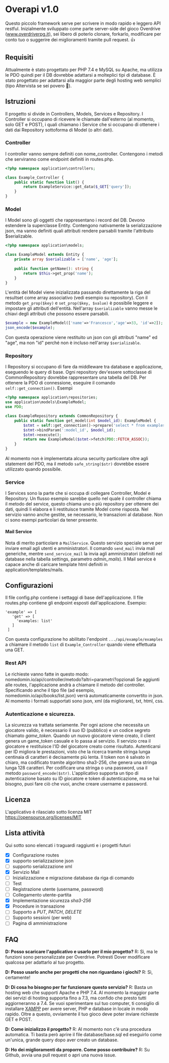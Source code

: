 # Overapi v1.0
Questo piccolo framework serve per scrivere in modo rapido e leggero API restful. Inizialmente sviluppato come parte server-side del gioco Overdrive (www.overdriverpg.it), sei libero di poterlo clonare, forkarlo, modificare per conto tuo o suggerire dei miglioramenti tramite pull request. :+1:

## Requisiti
Attualmente è stato progettato per PHP 7.4 e MySQL su Apache, ma utilizza le PDO quindi per il DB dovrebbe adattarsi a molteplici tipi di database. È stato progettato per adattarsi alla maggior parte degli hosting web semplici (tipo Altervista se sei povero :money_with_wings:).

## Istruzioni
Il progetto si divide in Controllers, Models, Services e Repository. I Controller si occupano di ricevere le chiamate dall'esterno (al momento, solo GET e POST), i quali chiamano i Service che si occupano di ottenere i dati dai Repository sottoforma di Model (o altri dati).

### Controller
I controller vanno sempre definiti con nome_controller. Contengono i metodi che serviranno come endpoint definiti in routes.php.
```php
<?php namespace application\controllers;

class Example_Controller {
    public static function list() {
        return ExampleService::get_data($_GET['query']);
    }   
}
```

### Model
I Model sono gli oggetti che rappresentano i record del DB. Devono estendere la superclasse Entity.
Contengono nativamente la serializzazione json, ma vanno definiti quali attributi rendere parsabili tramite l'attributo $serializable.
```php
<?php namespace application\models;

class ExampleModel extends Entity {
    private array $serializable = ['name', 'age'];
    
    public function getName(): string {
        return $this->get_prop('name');
    }
}
```
L'entità del Model viene inizializzata passando direttamente la riga del resultset come array associativo (vedi esempio su repository).
Con il metodo `get_prop($key)` e `set_prop($key, $value)` è possibile leggere e impostare gli attributi dell'entità.
Nell'array `$serializable` vanno messe le chiavi degli attributi che possono essere parsabili.
```php
$example = new ExampleModel(['name'=>'Francesco','age'=>33, 'id'=>2]);
json_encode($example);
```
Con questa operazione viene restituito un json con gli attributi "name" ed "age", ma non "id" perché non è incluso nell'array `$serializable`.

### Repository
I Repository si occupano di fare da middleware tra database e applicazione, eseguendo le query di base. Ogni repository dev'essere sottoclasse di CommonRepository dovrebbe rappresentare una tabella del DB.
Per ottenere la PDO di connessione, eseguire il comando `self::get_connection()`. Esempi
```php
<?php namespace application\repositories;
use application\models\ExampleModel;
use PDO;

class ExampleRepository extends CommonRepository {
    public static function get_model(int $model_id): ExampleModel {
        $stmt = self::get_connection()->prepare('select * from examples where id = :model_id');
        $stmt->bindParam(':model_id', $model_id);
        $stmt->execute();
        return new ExampleModel($stmt->fetch(PDO::FETCH_ASSOC));
    }   
}
```
Al momento non è implementata alcuna security particolare oltre agli statement del PDO, ma il metodo `safe_string($str)` dovrebbe essere utilizzato quando possibile. 

### Service
I Services sono la parte che si occupa di collegare Controller, Model e Repository. Un flusso esempio sarebbe quello nel quale il controller chiama il metodo del service, questo chiama uno o più repository per ottenere dei dati, quindi li elabora e li restituisce tramite Model come risposta. Nel servizio vanno anche gestite, se necessario, le transazioni al database. Non ci sono esempi particolari da tener presente.

#### Mail Service
Nota di merito particolare a `MailService`. Questo servizio speciale serve per inviare email agli utenti e amministratori. Il comando `send_mail` invia mail generiche, mentre `send_service_mail` la invia agli amministratori (definiti nel database nella tabella settings, parametro *admin_mails*).
Il Mail service è capace anche di caricare template html definiti in application/templates/mails.

## Configurazioni
Il file config.php contiene i settaggi di base dell'applicazione.
Il file routes.php contiene gli endpoint esposti dall'applicazione. Esempio:
```
'example' => [
   'get' => [
     'examples: list'
   ]
 ]
```
Con questa configurazione ho abilitato l'endpoint `.../api/example/examples` a chiamare il metodo `list` di `Example_Controller` quando viene effettuata una GET.

### Rest API
Le richieste vanno fatte in questo modo: nomedomin.io/api/controller/metodo?altri=parametri?opzionali
Se aggiunti alle routes, l'applicazione andrà a chiamare il metodo del controller.
Specificando anche il tipo file (ad esempio, nomedomin.io/api/books/list.json) verrà automaticamente convertito in json.
Al momento i formati supportati sono json, xml (da migliorare), txt, html, css.

### Autenticazione e sicurezza.
La sicurezza va trattata seriamente. Per ogni azione che necessita un giocatore valido, è necessario il suo ID (pubblico) e un codice segreto chiamato _game_token_.
Quando un nuovo giocatore viene creato, il client genera un game_token casuale e lo passa al servizio. Il servizio crea il giocatore e restituisce l'ID del giocatore
creato come risultato.
Autenticarsi per ID migliora le prestazioni, visto che la ricerca tramite stringa lunga centinaia di caratteri è decisamente più lenta.
Il token non è salvato in chiaro, ma codificato tramite algoritmo sha3-256, che genera una stringa lunga 128 caratteri.
Per codificare una stringa o una password, usa il metodo `password_encode($str)`.
L'applicativo supporta un tipo di autenticazione basato su ID giocatore e token di autenticazione, ma se hai bisogno, puoi
fare ciò che vuoi, anche creare username e password.

## Licenza
L'applicativo è rilasciato sotto licenza MIT https://opensource.org/licenses/MIT

## Lista attività
Qui sotto sono elencati i traguardi raggiunti e i progetti futuri
- [x] Configurazione routes
- [x] supporto serializzazione json
- [ ] supporto serializzazione xml
- [x] Servizio Mail
- [ ] Inizializzazione e migrazione database da riga di comando
- [ ] Test
- [ ] Registrazione utente (username, password)
- [ ] Collegamento utente-partita
- [x] Implementazione sicurezza *sha3-256*
- [x] Procedure in transazione
- [ ] Supporto a *PUT*, *PATCH*, *DELETE*
- [ ] Supporto sessioni (per web)
- [ ] Pagina di amministrazione

## FAQ
**D: Posso scaricare l'applicativo e usarlo per il mio progetto?**
R: Sì, ma le funzioni sono personalizzate per Overdrive. Potresti Dover modificare qualcosa per adattarlo al tuo progetto.

**D: Posso usarlo anche per progetti che non riguardano i giochi?**
R: Sì, certamente!

**D: Di cosa ho bisogno per far funzionare questo servizio?**
R: Basta un hosting web che supporti Apache e PHP 7.4. Al momento la maggior parte dei servizi di hosting supporta fino a 7.3, ma confido che presto tutti aggiorneranno a 7.4. Se vuoi sperimentare sul tuo computer, ti consiglio di installare [XAMPP](https://www.apachefriends.org/it/index.html) per avere server, PHP e database in locale in modo rapido.
Oltre a questo, ovviamente il tuo gioco deve poter inviare richieste GET e POST.

**D: Come inizializzo il progetto?**
R: Al momento non c'è una procedura automatica. Ti basta però aprire il file database/base.sql ed eseguirlo come un'unica, grande query dopo aver creato un database.

**D: Ho dei miglioramenti da proporre. Come posso contribuire?**
R: Su Github, avvia una pull request o apri una nuova issue.
